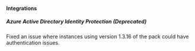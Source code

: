 
#### Integrations

##### Azure Active Directory Identity Protection  (Deprecated)

Fixed an issue where instances using version 1.3.16 of the pack could have authentication issues.

